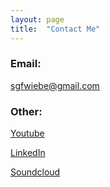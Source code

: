 ```yaml
---
layout: page
title:  "Contact Me"
---
```


### Email:  
<a href="mailto:sgfwiebe@gmail.com">sgfwiebe@gmail.com</a>

### Other:

<a href="https://www.youtube.com/channel/UCPPiTxby2JtSCGpyw2P66Rg">Youtube</a>

<a href="https://www.linkedin.com/in/stefanwiebe/">LinkedIn</a>

<a href="https://soundcloud.com/stefan-wiebe-534916638">Soundcloud</a>